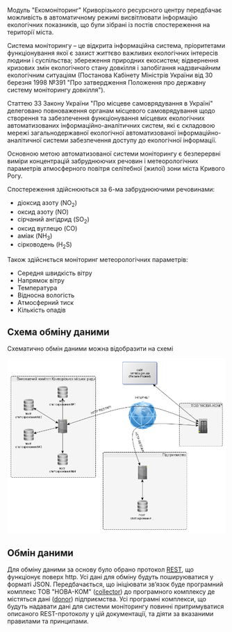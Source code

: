 Модуль "Екомоніторинг" Криворізького ресурсного центру передбачає можливість в автоматичному режимі висвітлювати інформацію екологічних показників, що були зібрані із постів спостереження на території міста.

Система моніторингу – це відкрита інформаційна система, пріоритетами функціонування якої є захист життєво важливих екологічних інтересів людини і суспільства; збереження природних екосистем; відвернення кризових змін екологічного стану довкілля і запобігання надзвичайним екологічним ситуаціям (Постанова Кабінету Міністрів України від 30 березня 1998 №391 "Про затвердження Положення про державну систему моніторингу довкілля").

Статтею 33 Закону України "Про місцеве самоврядування в Україні" делеговано повноваження органам місцевого самоврядування щодо створення та забезпечення функціонування місцевих екологічних автоматизованих інформаційно-аналітичних систем, які є складовою мережі загальнодержавної екологічної автоматизованої інформаційно-аналітичної системи забезпечення доступу до екологічної інформації.

Основною метою автоматизованої системи моніторингу є безперервні виміри концентрацій забруднюючих речовин і метеорологічних параметрів атмосферного повітря селітебної (жилої) зони міста Кривого Рогу.

Спостереження здійснюються за 6-ма забруднюючими речовинами: 
* діоксид азоту (NO<sub>2</sub>)
* оксид азоту (NO)
* сірчаний ангідрид (SO<sub>2</sub>)
* оксид вуглецю (CO)
* аміак (NH<sub>3</sub>)
* сірководень (H<sub>2</sub>S)

Також здійснється моніторинг метеорологічних параметрів:
* Середня швидкість вітру
* Напрямок вітру
* Температура
* Відносна вологість
* Атмосферний тиск
* Кількість опадів

## Схема обміну даними
Схематично обмін даними можна відобразити на схемі

<img src="schema.png"/>

## Обмін даними
Для обміну даними за основу було обрано протокол [REST](https://uk.wikipedia.org/wiki/REST), що функціонує поверх http. Усі дані для обміну будуть пошируюватися у форматі JSON. Передбачається, що ініціювати зв’язок буде програмний комплекс ТОВ "НОВА-КОМ" ([collector](/99_Глосарій#collector)) до програмного комплексу де містяться дані ([donor](/99_Глосарій#donor)) підприємства. Усі програмні комплекси, що будуть надавати дані для системи моніторингу повинні притримуватися описаного REST-протоколу у цій документації, та діяти за вказаними правилами та принципами. 


